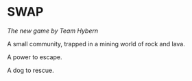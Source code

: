 # SWAP
*The new game by Team Hybern*

A small community, trapped in a mining world of rock and lava.

A power to escape.

A dog to rescue.

